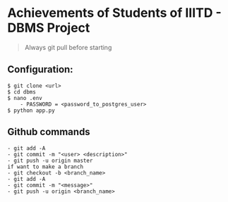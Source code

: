 # Achievements of Students of IIITD - DBMS Project


> Always git pull before starting

## Configuration:
    $ git clone <url>
    $ cd dbms
    $ nano .env
        - PASSWORD = <password_to_postgres_user>
    $ python app.py

## Github commands
    - git add -A
    - git commit -m "<user> <description>"
    - git push -u origin master 
    if want to make a branch
    - git checkout -b <branch_name>
    - git add -A
    - git commit -m "<message>"
    - git push -u origin <branch_name>
